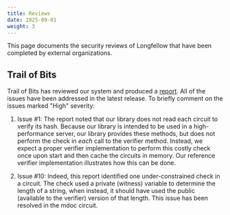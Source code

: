 ```yaml
---
title: Reviews
date: 2025-09-01
weight: 3
---
```



This page documents the security reviews of Longfellow that have been completed by external organizations.

## Trail of Bits
Trail of Bits has reviewed our system and produced a 
[report](../../../static/reviews/Longfellow_report_2025_08_18.pdf). All of the issues have been addressed in the latest release.  To briefly comment on the issues marked "High" severity:

1. Issue #1: The report noted that our library does not read each circuit to verify its hash.  Because our library is intended to be used in a high-performance server, our library provides these methods, but does not perform the check in *each* call to the verifier method. Instead, we expect a proper verifier implementation to perform this costly check once upon start and then cache the circuits in memory.  Our reference verifier implementation illustrates how this can be done.

10. Issue #10: Indeed, this report identified one under-constrained check in a circuit.  The check used a private (witness) variable to determine the length of a string, when instead, it should have used the public (available to the verifier) version of that length.  This issue has been resolved in the mdoc circuit.


